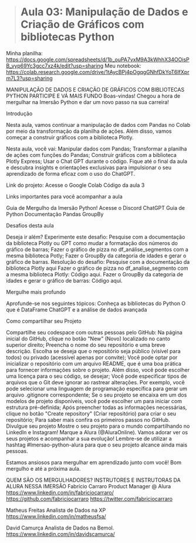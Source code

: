 > # Aula 03: Manipulação de Dados e Criação de Gráficos com bibliotecas Python

Minha planilha: https://docs.google.com/spreadsheets/d/1b_ouPA7vxM9A3kWhhX34OOisPB_vyp69Yc3gcc7xz4k/edit?usp=sharing
Meu notebook: https://colab.research.google.com/drive/1tAycBPj4pOgqgGNhfDkYoT6IfXprm7L3?usp=sharing

MANIPULAÇÃO DE DADOS E CRIAÇÃO DE GRÁFICOS COM BIBLIOTECAS PYTHON
PARTICIPE E VÁ MAIS FUNDO
Boas-vindas! Chegou a hora de mergulhar na Imersão Python e dar um novo passo na sua carreira!

Introdução

Nesta aula, vamos continuar a manipulação de dados com Pandas no Colab por meio da transformação da planilha de ações. Além disso, vamos começar a construir gráficos com a biblioteca Plotly.

Nesta aula, você vai:
Manipular dados com Pandas;
Transformar a planilha de ações com funções do Pandas;
Construir gráficos com a biblioteca Plotly Express;
Usar o Chat GPT durante o código.
Fique até o final da aula e descubra insights e orientações exclusivas para impulsionar o seu aprendizado de forma eficaz com o uso do ChatGPT.

Link do projeto:
Acesse o Google Colab
Código da aula 3

Links importantes para você acompanhar a aula

Guia de Mergulho da Imersão Python!
Acesse o Discord
ChatGPT
Guia de Python
Documentação Pandas GroupBy

Desafios desta aula

Deseja ir além? Experimente este desafio:
Pesquise com a documentação da biblioteca Plotly ou GPT como mudar a formatação dos números do gráfico de barras;
Fazer o gráfico de pizza no df_análise_segmentos com a mesma biblioteca Potly;
Fazer o GroupBy da categoria de idades e gerar o gráfico de barras.
Resolução do desafio:
Pesquise com a documentação da biblioteca Plotly aqui
Fazer o gráfico de pizza no df_analise_segmento com a mesma biblioteca Plotly: Código aqui.
Fazer o GroupBy da categoria de idades e gerar o gráfico de barras: Código aqui.

Mergulhe mais profundo

Aprofunde-se nos seguintes tópicos:
Conheça as bibliotecas do Python
O que é DataFrame
ChatGPT e a análise de dados avançada

Como compartilhar seu Projeto

Compartilhe seu codespace com outras pessoas pelo GitHub:
Na página inicial do GitHub, clique no botão "New" (Novo) localizado no canto superior direito;
Preencha o nome do seu repositório e uma breve descrição. Escolha se deseja que o repositório seja público (visível para todos) ou privado (acessível apenas por convite);
Você pode optar por inicializar o repositório com um arquivo README, que é uma boa prática para fornecer informações sobre o projeto. Além disso, você pode escolher uma licença para o seu código, se desejar;
Você pode especificar tipos de arquivos que o Git deve ignorar ao rastrear alterações. Por exemplo, você pode selecionar uma linguagem de programação específica para gerar um arquivo .gitignore correspondente;
Se o seu projeto se encaixa em um dos modelos de projeto disponíveis, você pode escolher um para iniciar com estrutura pré-definida;
Após preencher todas as informações necessárias, clique no botão "Create repository" (Criar repositório) para criar o seu repositório;
Para saber mais confira os primeiros passos no GitHub.
Divulgue seu projeto
Mostre o seu projeto para o mundo compartilhando no LinkedIn e Instagram! Marque a Alura (@AluraOnline). Vamos adorar ver os seus projetos e acompanhar a sua evolução! Lembre-se de utilizar a hashtag #Imersao-python-alura para que o seu projeto alcance ainda mais pessoas.

Estamos ansiosos para mergulhar em aprendizado junto com você! Bom mergulho e até a próxima aula.

QUEM SÃO OS MERGULHADORES?
INSTRUTORES E INSTRUTORAS DA ALURA NESSA IMERSÃO
Fabrício Carraro
Product Manager @ Alura
https://www.linkedin.com/in/fabriciocarraro/
https://github.com/fabriciocarraro
https://twitter.com/fabriciocarraro

Matheus Freitas
Analista de Dados na XP
https://www.linkedin.com/in/matheusfsa/

David Camurça
Analista de Dados na Bemol.
https://www.linkedin.com/in/davidscamurca/
